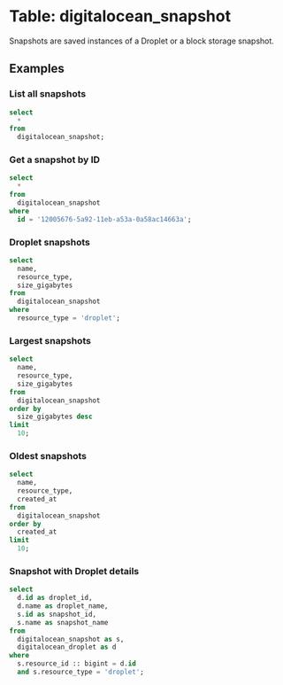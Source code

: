 # Table: digitalocean_snapshot

Snapshots are saved instances of a Droplet or a block storage snapshot.

## Examples

### List all snapshots

```sql
select
  *
from
  digitalocean_snapshot;
```

### Get a snapshot by ID

```sql
select
  *
from
  digitalocean_snapshot
where
  id = '12005676-5a92-11eb-a53a-0a58ac14663a';
```

### Droplet snapshots

```sql
select
  name,
  resource_type,
  size_gigabytes
from
  digitalocean_snapshot
where
  resource_type = 'droplet';
```

### Largest snapshots

```sql
select
  name,
  resource_type,
  size_gigabytes
from
  digitalocean_snapshot
order by
  size_gigabytes desc
limit
  10;
```

### Oldest snapshots

```sql
select
  name,
  resource_type,
  created_at
from
  digitalocean_snapshot
order by
  created_at
limit
  10;
```

### Snapshot with Droplet details

```sql
select
  d.id as droplet_id,
  d.name as droplet_name,
  s.id as snapshot_id,
  s.name as snapshot_name
from
  digitalocean_snapshot as s,
  digitalocean_droplet as d
where
  s.resource_id :: bigint = d.id
  and s.resource_type = 'droplet';
```
